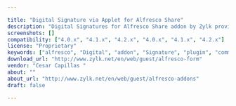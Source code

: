```yaml
---

title: "Digital Signature via Applet for Alfresco Share"
description: "Digital Signatures for Alfresco Share addon by Zylk provides an action for signing PDF files via java applet (CryptoApplet). The applet allows to use a local software certificate or cryptographic hardware in the signature process, and it introduces a visible signature in the PDF, that is viewed in the document preview. The action is enabled in action menus for PDF files, being also possible to sign several selected PDFs in the document library view at once."
screenshots: []
compatibility: ["4.0.x", "4.1.x", "4.2.x", "4.0.x", "4.1.x", "4.2.x"]
license: "Proprietary"
keywords: ["alfresco", "Digital", "addon", "Signature", "plugin", "community", "Zylk.net"]
download_url: "http://www.zylk.net/en/web/guest/alfresco-form"
vendor: "Cesar Capillas ‌"
about: ""
about_url: "http://www.zylk.net/en/web/guest/alfresco-addons"
draft: false

---
```

